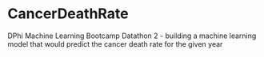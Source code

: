 # CancerDeathRate
DPhi Machine Learning Bootcamp Datathon 2 - building a machine learning model that would predict the cancer death rate for the given year
